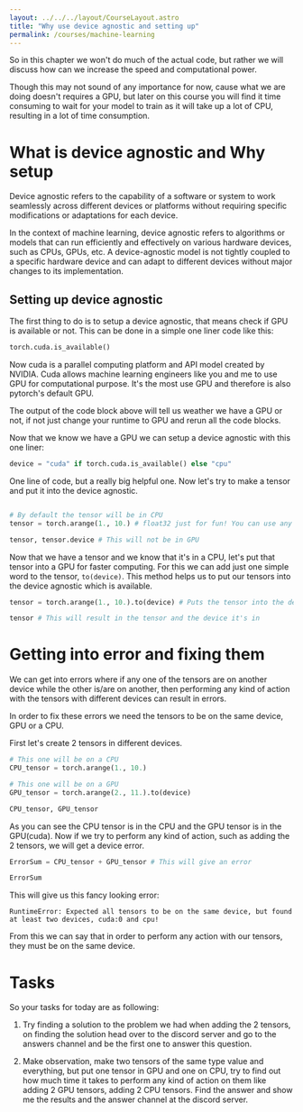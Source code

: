 ```yaml
---
layout: ../../../layout/CourseLayout.astro
title: "Why use device agnostic and setting up"
permalink: /courses/machine-learning
---
```


So in this chapter we won't do much of the actual code, but rather we will discuss how can we increase the speed and computational power.

Though this may not sound of any importance for now, cause what we are doing doesn't requires a GPU, but later on this course you will find it time consuming to wait for your model to train as it will take up a lot of CPU, resulting in a lot of time consumption.

# What is device agnostic and Why setup

Device agnostic refers to the capability of a software or system to work seamlessly across different devices or platforms without requiring specific modifications or adaptations for each device.

In the context of machine learning, device agnostic refers to algorithms or models that can run efficiently and effectively on various hardware devices, such as CPUs, GPUs, etc. A device-agnostic model is not tightly coupled to a specific hardware device and can adapt to different devices without major changes to its implementation.

## Setting up device agnostic

The first thing to do is to setup a device agnostic, that means check if GPU is available or not. This can be done in a simple one liner code like this:

```python
torch.cuda.is_available()
```

Now cuda is a parallel computing platform and API model created by NVIDIA. Cuda allows machine learning engineers like you and me to use GPU for computational purpose. It's the most use GPU and therefore is also pytorch's default GPU.

The output of the code block above will tell us weather we have a GPU or not, if not just change your runtime to GPU and rerun all the code blocks.

Now that we know we have a GPU we can setup a device agnostic with this one liner:

```python
device = "cuda" if torch.cuda.is_available() else "cpu"
```

One line of code, but a really big helpful one. Now let's try to make a tensor and put it into the device agnostic.

```python

# By default the tensor will be in CPU
tensor = torch.arange(1., 10.) # float32 just for fun! You can use any type

tensor, tensor.device # This will not be in GPU
```

Now that we have a tensor and we know that it's in a CPU, let's put that tensor into a GPU for faster computing. For this we can add just one simple word to the tensor, `to(device)`. This method helps us to put our tensors into the device agnostic which is available.

```python
tensor = torch.arange(1., 10.).to(device) # Puts the tensor into the device

tensor # This will result in the tensor and the device it's in
```

# Getting into error and fixing them

We can get into errors where if any one of the tensors are on another device while the other is/are on another, then performing any kind of action with the tensors with different devices can result in errors.

In order to fix these errors we need the tensors to be on the same device, GPU or a CPU.

First let's create 2 tensors in different devices.

```python
# This one will be on a CPU
CPU_tensor = torch.arange(1., 10.)

# This one will be on a GPU
GPU_tensor = torch.arange(2., 11.).to(device)

CPU_tensor, GPU_tensor
```

As you can see the CPU tensor is in the CPU and the GPU tensor is in the GPU(cuda). Now if we try to perform any kind of action, such as adding the 2 tensors, we will get a device error.

```python
ErrorSum = CPU_tensor + GPU_tensor # This will give an error

ErrorSum
```

This will give us this fancy looking error:

```
RuntimeError: Expected all tensors to be on the same device, but found at least two devices, cuda:0 and cpu!
```

From this we can say that in order to perform any action with our tensors, they must be on the same device.

# Tasks

So your tasks for today are as following:

1. Try finding a solution to the problem we had when adding the 2 tensors, on finding the solution head over to the discord server and go to the answers channel and be the first one to answer this question.

2. Make observation, make two tensors of the same type value and everything, but put one tensor in GPU and one on CPU, try to find out how much time it takes to perform any kind of action on them like adding 2 GPU tensors, adding 2 CPU tensors. Find the answer and show me the results and the answer channel at the discord server.
